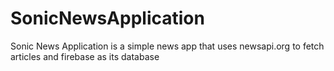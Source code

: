 # SonicNewsApplication
Sonic News Application is a simple news app that uses newsapi.org to fetch articles and firebase as its database
